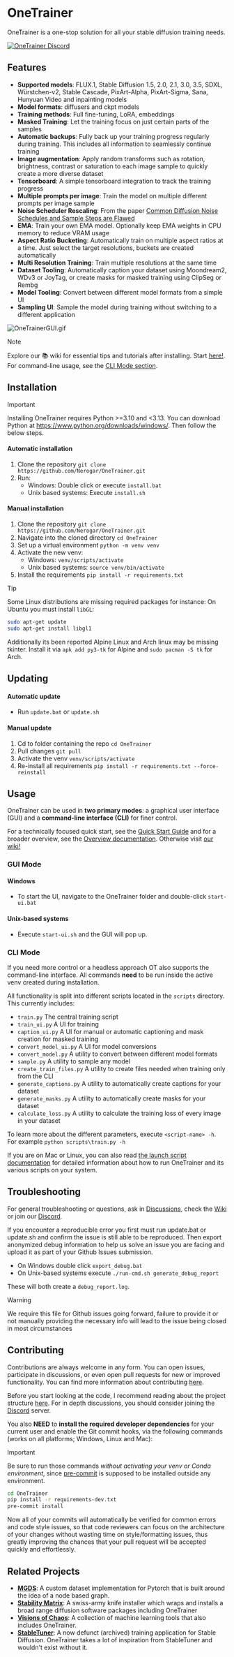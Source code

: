 # OneTrainer

OneTrainer is a one-stop solution for all your stable diffusion training needs.

<a href="https://discord.gg/KwgcQd5scF"><img src="https://discord.com/api/guilds/1102003518203756564/widget.png" alt="OneTrainer Discord"/></a><br>

## Features

-   **Supported models**: FLUX.1, Stable Diffusion 1.5, 2.0, 2.1, 3.0, 3.5, SDXL, Würstchen-v2, Stable Cascade,
    PixArt-Alpha, PixArt-Sigma, Sana, Hunyuan Video and inpainting models
-   **Model formats**: diffusers and ckpt models
-   **Training methods**: Full fine-tuning, LoRA, embeddings
-   **Masked Training**: Let the training focus on just certain parts of the samples
-   **Automatic backups**: Fully back up your training progress regularly during training. This includes all information to seamlessly continue training
-   **Image augmentation**: Apply random transforms such as rotation, brightness, contrast or saturation to each image sample to quickly create a more diverse dataset
-   **Tensorboard**: A simple tensorboard integration to track the training progress
-   **Multiple prompts per image**: Train the model on multiple different prompts per image sample
-   **Noise Scheduler Rescaling**: From the paper
    [Common Diffusion Noise Schedules and Sample Steps are Flawed](https://arxiv.org/abs/2305.08891)
-   **EMA**: Train your own EMA model. Optionally keep EMA weights in CPU memory to reduce VRAM usage
-   **Aspect Ratio Bucketing**: Automatically train on multiple aspect ratios at a time. Just select the target resolutions, buckets are created automatically
-   **Multi Resolution Training**: Train multiple resolutions at the same time
-   **Dataset Tooling**: Automatically caption your dataset using Moondream2, WDv3 or JoyTag, or create masks for masked training using ClipSeg or Rembg
-   **Model Tooling**: Convert between different model formats from a simple UI
-   **Sampling UI**: Sample the model during training without switching to a different application

![OneTrainerGUI.gif](resources/images/OneTrainerGUI.gif)

> [!NOTE]
> Explore our 📚 wiki for essential tips and tutorials after installing. Start [here!](https://github.com/Nerogar/OneTrainer/wiki).
> For command-line usage, see the [CLI Mode section](#cli-mode).


## Installation

> [!IMPORTANT]
> Installing OneTrainer requires Python >=3.10 and <3.13.
> You can download Python at https://www.python.org/downloads/windows/.
> Then follow the below steps.

#### Automatic installation

1. Clone the repository `git clone https://github.com/Nerogar/OneTrainer.git`
2. Run:
    - Windows: Double click or execute `install.bat`
    - Unix based systems: Execute `install.sh`

#### Manual installation

1. Clone the repository `git clone https://github.com/Nerogar/OneTrainer.git`
2. Navigate into the cloned directory `cd OneTrainer`
3. Set up a virtual environment `python -m venv venv`
4. Activate the new venv:
    - Windows: `venv/scripts/activate`
    - Unix based systems: `source venv/bin/activate`
5. Install the requirements `pip install -r requirements.txt`

> [!Tip]
> Some Linux distributions are missing required packages for instance: On Ubuntu you must install `libGL`:
>
> ```bash
> sudo apt-get update
> sudo apt-get install libgl1
> ```
>
> Additionally its been reported Alpine Linux and Arch linux may be missing tkinter. Install it via `apk add py3-tk` for Alpine and `sudo pacman -S tk` for Arch.

## Updating

#### Automatic update

-   Run `update.bat` or `update.sh`

#### Manual update

1. Cd to folder containing the repo `cd OneTrainer`
2. Pull changes `git pull`
3. Activate the venv `venv/scripts/activate`
4. Re-install all requirements `pip install -r requirements.txt --force-reinstall`

## Usage

OneTrainer can be used in **two primary modes**: a graphical user interface (GUI) and a **command-line interface (CLI)** for finer control.

For a technically focused quick start, see the [Quick Start Guide](docs/QuickStartGuide.md) and for a broader overview, see the [Overview documentation](docs/Overview.md). Otherwise visit [our wiki!](https://github.com/Nerogar/OneTrainer)

### GUI Mode

#### Windows

-   To start the UI, navigate to the OneTrainer folder and double-click `start-ui.bat`

#### Unix-based systems

-   Execute `start-ui.sh` and the GUI will pop up.

### CLI Mode

If you need more control or a headless approach OT also supports the command-line interface. All commands **need** to be run inside the active venv created during installation.

All functionality is split into different scripts located in the `scripts` directory. This currently includes:

-   `train.py` The central training script
-   `train_ui.py` A UI for training
-   `caption_ui.py` A UI for manual or automatic captioning and mask creation for masked training
-   `convert_model_ui.py` A UI for model conversions
-   `convert_model.py` A utility to convert between different model formats
-   `sample.py` A utility to sample any model
-   `create_train_files.py` A utility to create files needed when training only from the CLI
-   `generate_captions.py` A utility to automatically create captions for your dataset
-   `generate_masks.py` A utility to automatically create masks for your dataset
-   `calculate_loss.py` A utility to calculate the training loss of every image in your dataset

To learn more about the different parameters, execute `<script-name> -h`. For example `python scripts\train.py -h`

If you are on Mac or Linux, you can also read [the launch script documentation](LAUNCH-SCRIPTS.md) for detailed information about how to run OneTrainer and its various scripts on your system.

## Troubleshooting

For general troubleshooting or questions, ask in [Discussions](https://github.com/Nerogar/OneTrainer/discussions), check the [Wiki](https://github.com/Nerogar/OneTrainer/wiki) or join our [Discord](https://discord.gg/KwgcQd5scF).

If you encounter a reproducible error you first must run update.bat or update.sh and confirm the issue is still able to be reproduced. Then export anonymized debug information to help us solve an issue you are facing and upload it as part of your Github Issues submission.

-   On Windows double click `export_debug.bat`
-   On Unix-based systems execute `./run-cmd.sh generate_debug_report`

These will both create a `debug_report.log`.

> [!WARNING]
> We require this file for Github issues going forward, failure to provide it or not manually providing the necessary info will lead to the issue being closed in most circumstances

## Contributing

Contributions are always welcome in any form. You can open issues, participate in discussions, or even open pull
requests for new or improved functionality. You can find more information about contributing [here](docs/Contributing.md).

Before you start looking at the code, I recommend reading about the project structure [here](docs/ProjectStructure.md).
For in depth discussions, you should consider joining the [Discord](https://discord.gg/KwgcQd5scF) server.

You also **NEED** to **install the required developer dependencies** for your current user and enable the Git commit hooks, via the following commands (works on all platforms; Windows, Linux and Mac):

> [!IMPORTANT]
> Be sure to run those commands _without activating your venv or Conda environment_, since [pre-commit](https://pre-commit.com/) is supposed to be installed outside any environment.

```sh
cd OneTrainer
pip install -r requirements-dev.txt
pre-commit install
```

Now all of your commits will automatically be verified for common errors and code style issues, so that code reviewers can focus on the architecture of your changes without wasting time on style/formatting issues, thus greatly improving the chances that your pull request will be accepted quickly and effortlessly.

## Related Projects

-   **[MGDS](https://github.com/Nerogar/mgds)**: A custom dataset implementation for Pytorch that is built around the idea of a node based graph.
-   **[Stability Matrix](https://github.com/LykosAI/StabilityMatrix)**: A swiss-army knife installer which wraps and installs a broad range diffusion software packages including OneTrainer
-   **[Visions of Chaos](https://softology.pro/voc.htm)**: A collection of machine learning tools that also includes OneTrainer.
-   **[StableTuner](https://github.com/devilismyfriend/StableTuner)**: A now defunct (archived) training application for Stable Diffusion. OneTrainer takes a lot of inspiration from StableTuner and wouldn't exist without it.
